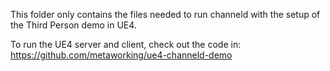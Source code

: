 This folder only contains the files needed to run channeld with the setup of the Third Person demo in UE4.

To run the UE4 server and client, check out the code in:
https://github.com/metaworking/ue4-channeld-demo